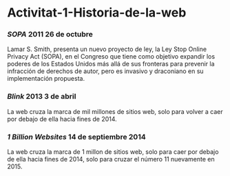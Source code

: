 # Activitat-1-Historia-de-la-web
### *SOPA* 2011 26 de octubre
  Lamar S. Smith, presenta un nuevo proyecto de ley, la Ley Stop Online Privacy Act (SOPA), en el Congreso que tiene como objetivo expandir los poderes de los Estados Unidos más allá de sus fronteras para prevenir la infracción de derechos de autor, pero es invasivo y draconiano en su implementación propuesta. 
### *Blink* 2013 3 de abril 
La web cruza la marca de mil millones de sitios web, solo para volver a caer por debajo de ella hacia fines de 2014.
###  *1 Billion Websites* 14 de septiembre 2014
La web cruza la marca de 1 millon de sitios web, solo para caer por debajo de ella hacia fines de 2014, solo para cruzar el número 11 nuevamente en 2015.
